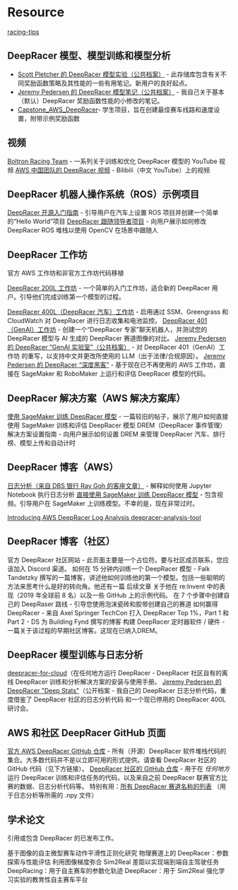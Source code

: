 
# Resource

[racing-tips](https://aws.amazon.com/cn/deepracer/racing-tips/)

## DeepRacer 模型、模型训练和模型分析

- [Scott Pletcher 的 DeepRacer 模型实验（公共档案）](https://github.com/scottpletcher/deepracer) - 此存储库包含有关不同奖励函数策略及其性能的一些有用笔记。新用户的良好起点。
- [Jeremy Pedersen 的 DeepRacer 模型笔记（公共档案）](https://github.com/jeremypedersen/deepracer-notes ) - 我自己关于基本（默认）DeepRacer 奖励函数性能的小修改的笔记。
- [Capstone_AWS_DeepRacer](https://github.com/dgnzlz/Capstone_AWS_DeepRacer)- 学生项目，旨在创建最佳赛车线路和速度设置，附带示例奖励函数

## 视频
[Boltron Racing Team](https://www.youtube.com/watch?v=-4X9cv6Fopw) - 一系列关于训练和优化 DeepRacer 模型的 YouTube 视频
[AWS 中国团队的 DeepRacer 视频](https://space.bilibili.com/418158141/search/video?keyword=deepracer) - Bilibili（中文 YouTube）上的视频

## DeepRacer 机器人操作系统（ROS）示例项目
[DeepRacer 开源入门指南](https://github.com/aws-deepracer/aws-deepracer-launcher) - 引导用户在汽车上设置 ROS 项目并创建一个简单的“Hello World”项目
[DeepRacer 跟随领导者项目](https://github.com/aws-deepracer/aws-deepracer-follow-the-leader-sample-project) - 向用户展示如何修改 DeepRacer ROS 堆栈以使用 OpenCV 在场景中跟随人



## DeepRacer 工作坊
官方 AWS 工作坊和非官方工作坊代码移植


[DeepRacer 200L 工作坊](https://catalog.workshops.aws/deepracer-200l/en-US) - 一个简单的入门工作坊，适合新的 DeepRacer 用户。引导他们完成训练第一个模型的过程。

[DeepRacer 400L（DeepRacer 汽车）工作坊](https://catalog.workshops.aws/deepracer-car-400l/en-US) -  启用通过 SSM、Greengrass 和 CloudWatch 对 DeepRacer 进行日志收集和电池监控。
[DeepRacer 401（GenAI）工作坊](https://catalog.us-east-1.prod.workshops.aws/workshops/d8a88732-5154-49ac-9725-033c0bc74029/en-US/30-lab-1-aws-deepracer-model-evaluator-using-agents) - 创建一个“DeepRacer 专家”聊天机器人，并测试您的 DeepRacer 模型与 AI 生成的 DeepRacer 赛道图像的对比。
[Jeremy Pedersen 的 DeepRacer “GenAI 实验室”（公共档案）](https://github.com/jeremypedersen/deepracer-genai) - 对 DeepRacer 401（GenAI）工作坊 的重写，以支持中文并更改所使用的 LLM（出于法律/合规原因）。
[Jeremy Pedersen 的 DeepRacer “深度黑客”](https://github.com/jeremypedersen/deepracer-deephacks)  - 基于现在已不再使用的 AWS 工作坊，直接在 SageMaker 和 RoboMaker 上运行和评估 DeepRacer 模型的代码。

## DeepRacer 解决方案（AWS 解决方案库）
[使用 SageMaker 训练 DeepRacer 模型](https://aws.amazon.com/cn/solutions/guidance/training-an-aws-deepracer-model-using-amazon-sagemaker/) - 一篇较旧的帖子，展示了用户如何直接使用 SageMaker 训练和评估 DeepRacer 模型
DREM（DeepRacer 事件管理）解决方案设置指南 - 向用户展示如何设置 DREM 来管理 DeepRacer 汽车、排行榜、模型上传和自动计时

## DeepRacer 博客（AWS）
[日志分析（来自 DBS 银行 Ray Goh 的客座文章）](https://aws.amazon.com/cn/blogs/machine-learning/using-log-analysis-to-drive-experiments-and-win-the-aws-deepracer-f1-proam-race/) - 解释如何使用 Jupyter Notebook 执行日志分析
[直接使用 SageMaker 训练 DeepRacer 模型](https://aws.amazon.com/cn/solutions/guidance/aws-deepracer-event-management/) - 包含视频。引导用户在 SageMaker 上训练模型。不幸的是，现在非常过时。

[Introducing AWS DeepRacer Log Analysis ](https://blog.deepracing.io/2020/03/30/introducing-aws-deepracer-log-analysis/)
[deepracer-analysis-tool](https://github.com/aws-deepracer-community/deepracer-analysis/)

## DeepRacer 博客（社区）
官方 DeepRacer 社区网站 - 此页面主要是一个占位符。要与社区成员联系，您应该加入 Discord 渠道。
如何在 15 分钟内训练一个 DeepRacer 模型 - Falk Tandetzky 撰写的一篇博客，讲述他如何训练他的第一个模型。包括一些聪明的方法来思考什么是好的转向角。他还有一篇 后续文章 关于他在 re:Invent 中的表现（2019 年全球前 8 名）以及一些 GitHub 上的示例代码。
在 7 个步骤中创建自己的 DeepRaser 路线 - 引导您使用泡沫瓷砖和胶带创建自己的赛道
如何赢得 DeepRacer - 来自 Axel Springer TechCon
打入 DeepRacer Top 1%，Part 1 和 Part 2 - DS 为 Building Fynd 撰写的博客
构建 DeepRacer 定时器软件 / 硬件 - 一篇关于该过程的早期社区博客。这现在已纳入DREM。

## DeepRacer 模型训练与日志分析
[deepracer-for-cloud](https://aws-deepracer-community.github.io/deepracer-for-cloud/)（在任何地方运行 DeepRacer - DeepRacer 社区自有的离线 DeepRacer 训练和分析解决方案的安装与使用手册。
[Jeremy Pedersen 的 DeepRacer "Deep Stats"](https://github.com/jeremypedersen/deepracer-deepstats)（公开档案 - 我自己的 DeepRacer 日志分析代码，重度借鉴了 DeepRacer 社区的日志分析代码 和一个现已停用的 DeepRacer 400L 研讨会。

## AWS 和社区 DeepRacer GitHub 页面
[官方 AWS DeepRacer GitHub 仓库](https://github.com/aws-deepracer/) - 所有（开源）DeepRacer 软件堆栈代码的集合。大多数代码并不是以立即可用的形式提供。请查看 DeepRacer 社区的 GitHub 代码（见下方链接）。
[DeepRacer 社区的 GitHub 仓库](https://github.com/aws-deepracer-community) - 用于在 *任何地方* 运行 DeepRacer 训练和评估任务的代码，以及来自之前 DeepRacer 联赛官方比赛的数据、日志分析代码等。
特别有用：[所有 DeepRacer 赛道名称的列表](https://github.com/aws-deepracer-community/deepracer-simapp/blob/master/tracks.txt) （用于日志分析等所需的 .npy 文件）

## 学术论文
引用或包含 DeepRacer 的已发布工作。

基于图像的自主微型赛车动作平滑性正则化研究
物理赛道上的 DeepRacer：参数探索与性能评估
利用图像梯度弥合 Sim2Real 差距以实现端到端自主驾驶任务
DeepRacing：用于自主赛车的参数化轨迹
DeepRacer：用于 Sim2Real 强化学习实验的教育性自主赛车平台

